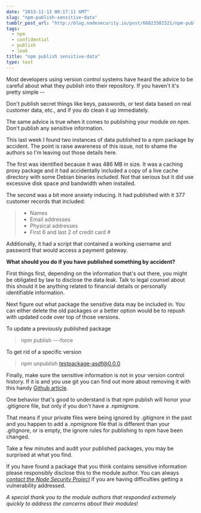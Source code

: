```yaml
---
date: "2013-11-13 00:17:11 GMT"
slug: "npm-publish-sensitive-data"
tumblr_post_url: "http://blog.nodesecurity.io/post/66823501521/npm-publish-sensitive-data"
tags: 
  - npm
  - confidential
  - publish
  - leak
title: "npm publish sensitive-data"
type: text
---
```

Most developers using version control systems have heard the advice to be careful about what they publish into their repository. If you haven't it's pretty simple --

Don't publish secret things like keys, passwords, or test data based on real customer data, etc., and if you do clean it up immediately.

The same advice is true when it comes to publishing your module on npm. Don't publish any sensitive information.  
  
This last week I found two instances of data published to a npm package by accident. The point is raise awareness of this issue, not to shame the authors so I'm leaving out those details here.  
  
The first was identified because it was 486 MB in size. It was a caching proxy package and it had accidentally included a copy of a live cache directory with some Debian binaries included. Not that serious but it did use excessive disk space and bandwidth when installed.  
  
The second was a bit more anxiety inducing. It had published with it 377 customer records that included:

> - Names  
> - Email addresses  
> - Physical addresses  
> - First 6 and last 2 of credit card \#
> 

Additionally, it had a script that contained a working username and password that would access a payment gateway.  
  
**What should you do if you have published something by accident?**  
  
First things first, depending on the information that's out there, you might be obligated by law to disclose the data leak. Talk to legal counsel about this should it be anything related to financial details or personally identifiable information.  
  
Next figure out what package the sensitive data may be included in. You can either delete the old packages or a better option would be to repush with updated code over top of those versions.  
  
To update a previously published package

> npm publish ---force
> 

  
To get rid of a specific version

> npm unpublish testpackage-asdf@0.0.0
> 

Finally, make sure the sensitive information is not in your version control history. If it is and you use git you can find out more about removing it with this handy [Github article](https://help.github.com/articles/remove-sensitive-data).  
  
One behavior that's good to understand is that npm publish will honor your .gitignore file, but only if you don't have a .npmignore.   
  
That means if your private files were being ignored by .gitignore in the past and you happen to add a .npmignore file that is different than your .gitignore, or is empty, the ignore rules for publishing to npm have been changed.  
  
Take a few minutes and audit your published packages, you may be surprised at what you find.  
  
If you have found a package that you think contains sensitive information please responsibly disclose this to the module author. You can always [_contact the Node Security Project_](mailto:contact@liftsecurity.io?subject=Node%20Security%20Project%20) if you are having difficulties getting a vulnerability addressed.  
  

_A special thank you to the module authors that responded extremely quickly to address the concerns about their modules_!